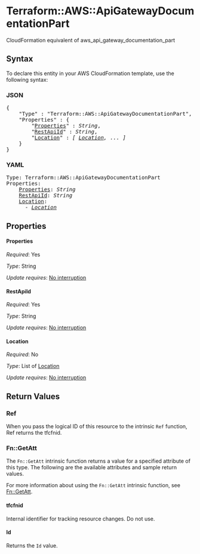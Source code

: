 # Terraform::AWS::ApiGatewayDocumentationPart

CloudFormation equivalent of aws_api_gateway_documentation_part

## Syntax

To declare this entity in your AWS CloudFormation template, use the following syntax:

### JSON

<pre>
{
    "Type" : "Terraform::AWS::ApiGatewayDocumentationPart",
    "Properties" : {
        "<a href="#properties" title="Properties">Properties</a>" : <i>String</i>,
        "<a href="#restapiid" title="RestApiId">RestApiId</a>" : <i>String</i>,
        "<a href="#location" title="Location">Location</a>" : <i>[ <a href="location.md">Location</a>, ... ]</i>
    }
}
</pre>

### YAML

<pre>
Type: Terraform::AWS::ApiGatewayDocumentationPart
Properties:
    <a href="#properties" title="Properties">Properties</a>: <i>String</i>
    <a href="#restapiid" title="RestApiId">RestApiId</a>: <i>String</i>
    <a href="#location" title="Location">Location</a>: <i>
      - <a href="location.md">Location</a></i>
</pre>

## Properties

#### Properties

_Required_: Yes

_Type_: String

_Update requires_: [No interruption](https://docs.aws.amazon.com/AWSCloudFormation/latest/UserGuide/using-cfn-updating-stacks-update-behaviors.html#update-no-interrupt)

#### RestApiId

_Required_: Yes

_Type_: String

_Update requires_: [No interruption](https://docs.aws.amazon.com/AWSCloudFormation/latest/UserGuide/using-cfn-updating-stacks-update-behaviors.html#update-no-interrupt)

#### Location

_Required_: No

_Type_: List of <a href="location.md">Location</a>

_Update requires_: [No interruption](https://docs.aws.amazon.com/AWSCloudFormation/latest/UserGuide/using-cfn-updating-stacks-update-behaviors.html#update-no-interrupt)

## Return Values

### Ref

When you pass the logical ID of this resource to the intrinsic `Ref` function, Ref returns the tfcfnid.

### Fn::GetAtt

The `Fn::GetAtt` intrinsic function returns a value for a specified attribute of this type. The following are the available attributes and sample return values.

For more information about using the `Fn::GetAtt` intrinsic function, see [Fn::GetAtt](https://docs.aws.amazon.com/AWSCloudFormation/latest/UserGuide/intrinsic-function-reference-getatt.html).

#### tfcfnid

Internal identifier for tracking resource changes. Do not use.

#### Id

Returns the <code>Id</code> value.

